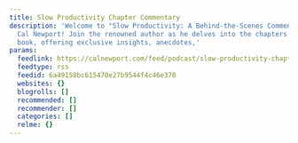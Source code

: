```yaml
---
title: Slow Productivity Chapter Commentary
description: 'Welcome to "Slow Productivity: A Behind-the-Scenes Commentary" with
  Cal Newport! Join the renowned author as he delves into the chapters of his latest
  book, offering exclusive insights, anecdotes,'
params:
  feedlink: https://calnewport.com/feed/podcast/slow-productivity-chapter-commentary/
  feedtype: rss
  feedid: 6a49158bc615470e27b9544f4c46e370
  websites: {}
  blogrolls: []
  recommended: []
  recommender: []
  categories: []
  relme: {}
---
```

